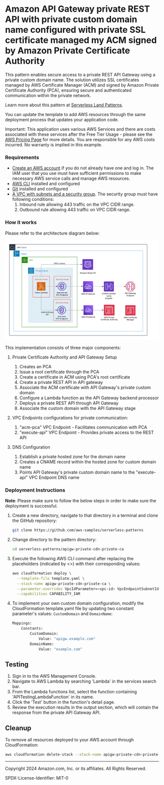 # Amazon API Gateway private REST API with private custom domain name configured with private SSL certificate managed my ACM signed by Amazon Private Certificate Authority 

This pattern enables secure access to a private REST API Gateway using a private custom domain name. The solution utilizes SSL certificates managed by AWS Certificate Manager (ACM) and signed by Amazon Private Certificate Authority (PCA), ensuring secure and authenticated communication within the private network. 

Learn more about this pattern at [Serverless Land Patterns](https://serverlessland.com/patterns/apigw-private-cdn-private-ca).

You can update the template to add AWS resources through the same deployment process that updates your application code.

Important: This application uses various AWS Services and there are costs associated with these services after the Free Tier Usage - please see the [AWS Pricing Page](https://aws.amazon.com/pricing/) for more details. You are responsible for any AWS costs incurred. No warranty is implied in this example.

### Requirements

- [Create an AWS account](https://portal.aws.amazon.com/gp/aws/developer/registration/index.html) if you do not already have one and log in. The IAM user that you use must have sufficient permissions to make necessary AWS service calls and manage AWS resources.
- [AWS CLI](https://docs.aws.amazon.com/cli/latest/userguide/install-cliv2.html) installed and configured
- [Git](https://git-scm.com/book/en/v2/Getting-Started-Installing-Git) installed and configured
- [A VPC with subnets and a security group](https://docs.aws.amazon.com/vpc/latest/userguide/vpc-getting-started.html). The security group must have following conditions:
  1. Inbound rule allowing 443 traffic on the VPC CIDR range.
  2. Outbound rule allowing 443 traffic on VPC CIDR range.

### How it works

Please refer to the architecture diagram below:

![End to End Architecture](images/architecture.png)

This implementation consists of three major components:

1. Private Certificate Authority and API Gateway Setup
   1. Creates an PCA
   2. Issue a root certificate through the PCA
   3. Create a certificate in ACM using PCA's root certificate
   4. Create a private REST API in API gateway
   5. Associate the ACM certificate with API Gateway's private custom domain
   6. Configure a Lambda function as the API Gateway backend processor
   7. Deploys a private REST API through API Gateway
   8. Associate the custom domain with the API Gateway stage
  
2. VPC Endpoints configurations for private communication:
   1. "acm-pca" VPC Endpoint - Facilitates communication with PCA
   2. "execute-api" VPC Endpoint - Provides private access to the REST API

3. DNS Configuration
    1. Establish a private hosted zone for the domain name
    2. Creates a CNAME record within the hosted zone for custom domain name
    3. Points API Gateway's private custom domain name to the "execute-api" VPC Endpoint DNS name

### Deployment Instructions

**Note**: Please make sure to follow the below steps in order to make sure the deployment is successful. 

1.  Create a new directory, navigate to that directory in a terminal and clone the GitHub repository:
    ``` bash
    git clone https://github.com/aws-samples/serverless-patterns
    ```
2. Change directory to the pattern directory:
    ```bash
    cd serverless-patterns/apigw-private-cdn-private-ca
    ```
3. Execute the following AWS CLI command after replacing the placeholders (indicated by <>) with their corresponding values:
    ```bash
    aws cloudformation deploy \
      --template-file template.yaml \
      --stack-name apigw-private-cdn-private-ca \
      --parameter-overrides VpcIdParameter=<vpc-id> VpcEndpointSubnetIdsParameter=<subnet-id> ApiVPCESecurityGroup=<security-group-id> \
      --capabilities CAPABILITY_IAM
   ```
4. To implement your own custom domain configuration, modify the CloudFormation template.yaml file by updating two constant parameter's values: `CustomDomain` and `DomainName`:
    ```bash
    Mappings:
        Constants:
            CustomDomain:
                Value: "apigw.example.com"
            DomainName:
                Value: "example.com"
    ```

## Testing

1. Sign in to the AWS Management Console.
2. Navigate to AWS Lambda by searching 'Lambda' in the services search bar.
3. From the Lambda functions list, select the function containing 'APITestingLambdaFunction' in its name.
4. Click the 'Test' button in the function's detail page.
5. Review the execution results in the output section, which will contain the response from the private API Gateway API.

## Cleanup

To remove all resources deployed to your AWS account through CloudFormation:

```bash
aws cloudformation delete-stack --stack-name apigw-private-cdn-private-ca
```

---

Copyright 2024 Amazon.com, Inc. or its affiliates. All Rights Reserved.

SPDX-License-Identifier: MIT-0
